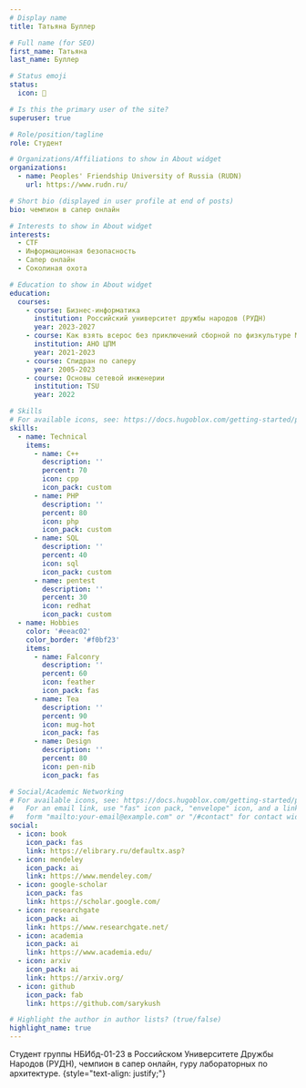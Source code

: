 ```yaml
---
# Display name
title: Татьяна Буллер

# Full name (for SEO)
first_name: Татьяна
last_name: Буллер

# Status emoji
status:
  icon: 🦅

# Is this the primary user of the site?
superuser: true

# Role/position/tagline
role: Cтудент

# Organizations/Affiliations to show in About widget
organizations:
  - name: Peoples' Friendship University of Russia (RUDN)
    url: https://www.rudn.ru/

# Short bio (displayed in user profile at end of posts)
bio: чемпион в сапер онлайн

# Interests to show in About widget
interests:
  - CTF
  - Информационная безопасность
  - Сапер онлайн
  - Соколиная охота

# Education to show in About widget
education:
  courses:
    - course: Бизнес-информатика
      institution: Российский университет дружбы народов (РУДН)
      year: 2023-2027
    - course: Как взять всерос без приключений сборной по физкультуре Москвы
      institution: АНО ЦПМ
      year: 2021-2023
    - course: Спидран по саперу
      year: 2005-2023
    - course: Основы сетевой инженерии
      institution: TSU
      year: 2022

# Skills
# For available icons, see: https://docs.hugoblox.com/getting-started/page-builder/#icons
skills:
  - name: Technical
    items:
      - name: C++
        description: ''
        percent: 70
        icon: cpp
        icon_pack: custom
      - name: PHP
        description: ''
        percent: 80
        icon: php
        icon_pack: custom
      - name: SQL
        description: ''
        percent: 40
        icon: sql
        icon_pack: custom
      - name: pentest
        description: ''
        percent: 30
        icon: redhat
        icon_pack: custom
  - name: Hobbies
    color: '#eeac02'
    color_border: '#f0bf23'
    items:
      - name: Falconry
        description: ''
        percent: 60
        icon: feather
        icon_pack: fas
      - name: Tea
        description: ''
        percent: 90
        icon: mug-hot
        icon_pack: fas
      - name: Design
        description: ''
        percent: 80
        icon: pen-nib
        icon_pack: fas

# Social/Academic Networking
# For available icons, see: https://docs.hugoblox.com/getting-started/page-builder/#icons
#   For an email link, use "fas" icon pack, "envelope" icon, and a link in the
#   form "mailto:your-email@example.com" or "/#contact" for contact widget.
social:
  - icon: book
    icon_pack: fas
    link: https://elibrary.ru/defaultx.asp?
  - icon: mendeley
    icon_pack: ai
    link: https://www.mendeley.com/
  - icon: google-scholar
    icon_pack: fas
    link: https://scholar.google.com/
  - icon: researchgate
    icon_pack: ai
    link: https://www.researchgate.net/
  - icon: academia
    icon_pack: ai
    link: https://www.academia.edu/
  - icon: arxiv
    icon_pack: ai
    link: https://arxiv.org/
  - icon: github
    icon_pack: fab
    link: https://github.com/sarykush

# Highlight the author in author lists? (true/false)
highlight_name: true
---
```


Студент группы НБИбд-01-23 в Российском Университете Дружбы Народов (РУДН), чемпион в сапер онлайн, гуру лабораторных по архитектуре.
{style="text-align: justify;"}
